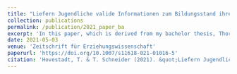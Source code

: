 ```yaml
---
title: "Liefern Jugendliche valide Informationen zum Bildungsstand ihrer Eltern in standardisierten Erhebungen? Befunde zu Schülerinnen und Schülern der 9. Jahrgangsstufe in Deutschland"
collection: publications
permalink: /publication/2021_paper_ba
excerpt: 'In this paper, which is derived from my bachelor thesis, Thorsten Schneider and I investigate whether the reports of adolescents about their parents' education match with their parents' reports. Using NEPS data from Germany, we find that students misreport their parents' educational degrees and that these misreports are more likely for low-SES students. We furthermore find that using the reports given by students may lead to an underestimation of educational inequalities as compared to estimations using parental reports.'
date: 2021-05-03
venue: 'Zeitschrift für Erziehungswissenschaft'
paperurl: 'https://doi.org/10.1007/s11618-021-01016-5'
citation: 'Hovestadt, T. & T. Schneider (2021). &quot;Liefern Jugendliche valide Informationen zum Bildungsstand ihrer Eltern in standardisierten Erhebungen? Befunde zu Schülerinnen und Schülern der 9. Jahrgangsstufe in Deutschland.&quot; <i>Zeitschrift für Erziehungswissenschaft</i> 24: 715-742.'
---
```

